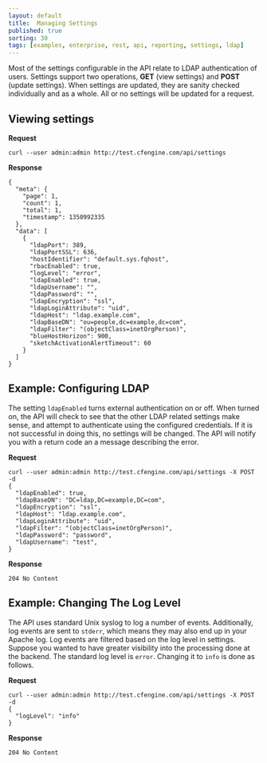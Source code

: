 ```yaml
---
layout: default
title:  Managing Settings
published: true
sorting: 30
tags: [examples, enterprise, rest, api, reporting, settings, ldap]
---
```


Most of the settings configurable in the API relate to LDAP authentication of 
users. Settings support two operations, **GET** (view settings) and **POST** 
(update settings). When settings are updated, they are sanity checked 
individually and as a whole. All or no settings will be updated for a request.

## Viewing settings

**Request**

    curl --user admin:admin http://test.cfengine.com/api/settings

**Response**

    {
      "meta": {
        "page": 1,
        "count": 1,
        "total": 1,
        "timestamp": 1350992335
      },
      "data": [
        {
          "ldapPort": 389,
          "ldapPortSSL": 636,
          "hostIdentifier": "default.sys.fqhost",
          "rbacEnabled": true,
          "logLevel": "error",
          "ldapEnabled": true,
          "ldapUsername": "",
          "ldapPassword": "",
          "ldapEncryption": "ssl",
          "ldapLoginAttribute": "uid",
          "ldapHost": "ldap.example.com",
          "ldapBaseDN": "ou=people,dc=example,dc=com",
          "ldapFilter": "(objectClass=inetOrgPerson)",
          "blueHostHorizon": 900,
          "sketchActivationAlertTimeout": 60
        }
      ]
    }

## Example: Configuring LDAP

The setting `ldapEnabled` turns external authentication on or off. When turned 
on, the API will check to see that the other LDAP related settings make sense, 
and attempt to authenticate using the configured credentials. If it is not 
successful in doing this, no settings will be changed. The API will notify you 
with a return code an a message describing the error.

**Request**

    curl --user admin:admin http://test.cfengine.com/api/settings -X POST -d
    {
      "ldapEnabled": true,
      "ldapBaseDN": "DC=ldap,DC=example,DC=com",
      "ldapEncryption": "ssl",
      "ldapHost": "ldap.example.com",
      "ldapLoginAttribute": "uid",
      "ldapFilter": "(objectClass=inetOrgPerson)",
      "ldapPassword": "password",
      "ldapUsername": "test",
    }

**Response**

    204 No Content


## Example: Changing The Log Level

The API uses standard Unix syslog to log a number of events. Additionally, log 
events are sent to `stderr`, which means they may also end up in your Apache 
log. Log events are filtered based on the log level in settings. Suppose you 
wanted to have greater visibility into the processing done at the backend. The 
standard log level is `error`. Changing it to `info` is done as follows.

**Request**

    curl --user admin:admin http://test.cfengine.com/api/settings -X POST -d
    {
      "logLevel": "info"
    }

**Response**

    204 No Content


